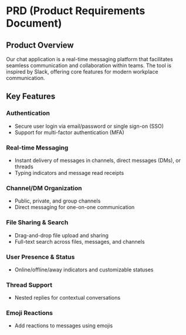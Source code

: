 # PRD (Product Requirements Document)

## Product Overview

Our chat application is a real-time messaging platform that facilitates seamless communication and collaboration within teams. The tool is inspired by Slack, offering core features for modern workplace communication.

## Key Features

### Authentication
- Secure user login via email/password or single sign-on (SSO)
- Support for multi-factor authentication (MFA)

### Real-time Messaging
- Instant delivery of messages in channels, direct messages (DMs), or threads
- Typing indicators and message read receipts

### Channel/DM Organization
- Public, private, and group channels
- Direct messaging for one-on-one communication

### File Sharing & Search
- Drag-and-drop file upload and sharing
- Full-text search across files, messages, and channels

### User Presence & Status
- Online/offline/away indicators and customizable statuses

### Thread Support
- Nested replies for contextual conversations

### Emoji Reactions
- Add reactions to messages using emojis